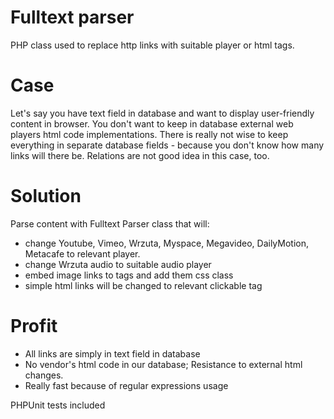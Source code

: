 Fulltext parser
===============

PHP class used to replace http links with suitable player or html tags.

Case
====
Let's say you have text field in database and want to display user-friendly content in browser.
You don't want to keep in database external web players html code implementations. There is really not wise to keep everything in separate database fields - because you don't know how many links will there be. Relations are not good idea in this case, too.

Solution
========

Parse content with Fulltext Parser class that will:
- change Youtube, Vimeo, Wrzuta, Myspace, Megavideo, DailyMotion, Metacafe to relevant player.
- change Wrzuta audio to suitable audio player
- embed image links to <a> tags and add them css class
- simple html links will be changed to relevant clickable <a> tag 

Profit
======
- All links are simply in text field in database
- No vendor's html code in our database; Resistance to external html changes.
- Really fast because of regular expressions usage

PHPUnit tests included
